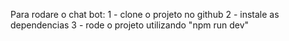 Para rodare o chat bot: 
1 - clone o projeto no github
2 - instale as dependencias
3 - rode o projeto utilizando "npm run dev"
